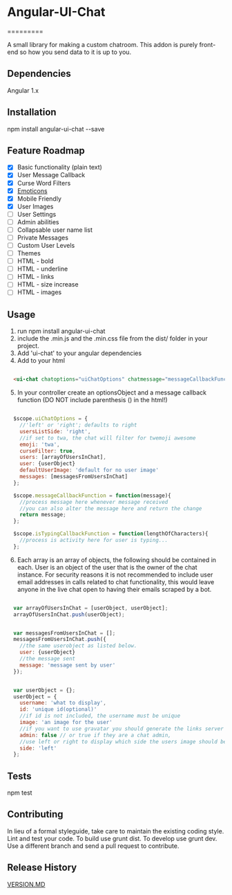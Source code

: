 # Angular-UI-Chat
=========

A small library for making a custom chatroom.  This addon is purely front-end so how you send data to it is up to you.

## Dependencies
  Angular 1.x

## Installation

  npm install angular-ui-chat --save

## Feature Roadmap

  - [x] Basic functionality (plain text)
  - [x] User Message Callback
  - [x] Curse Word Filters
  - [x] [Emoticons](http://www.emoji-cheat-sheet.com/)
  - [x] Mobile Friendly
  - [x] User Images
  - [ ] User Settings
  - [ ] Admin abilities
  - [ ] Collapsable user name list
  - [ ] Private Messages
  - [ ] Custom User Levels
  - [ ] Themes
  - [ ] HTML - bold
  - [ ] HTML - underline
  - [ ] HTML - links
  - [ ] HTML - size increase
  - [ ] HTML - images

## Usage

  1. run npm install angular-ui-chat
  2. include the .min.js and the .min.css file from the dist/ folder in your project.
  3. Add 'ui-chat' to your angular dependencies
  4. Add to your html

  ```html

    <ui-chat chatoptions="uiChatOptions" chatmessage="messageCallbackFunction" chattyping="isTypingCallbackFunction"></ui-chat>

  ```

  5. In your controller create an optionsObject and a message callback function (DO NOT include parenthesis () in the html!)

  ```javascript

    $scope.uiChatOptions = {
      //'left' or 'right'; defaults to right
      usersListSide: 'right',
      //if set to twa, the chat will filter for twemoji awesome
      emoji: 'twa',
      curseFilter: true,
      users: [arrayOfUsersInChat],
      user: {userObject}
      defaultUserImage: 'default for no user image'
      messages: [messagesFromUsersInChat]
    };

    $scope.messageCallbackFunction = function(message){
      //process message here whenever message received
      //you can also alter the message here and return the change
      return message;
    };

    $scope.isTypingCallbackFunction = function(lengthOfCharacters){
      //process is activity here for user is typing...
    };

  ```

  6. Each array is an array of objects, the following should be contained in each.  User is an object of the user that is the owner of the chat instance.  For security reasons it is not recommended to include user email addresses in calls related to chat functionality, this would leave anyone in the live chat open to having their emails scraped by a bot.

  ```javascript

    var arrayOfUsersInChat = [userObject, userObject];
    arrayOfUsersInChat.push(userObject);

  ```

  ```javascript

    var messagesFromUsersInChat = [];
    messagesFromUsersInChat.push({
      //the same userobject as listed below.
      user: {userObject}
      //the message sent
      message: 'message sent by user'
    });

  ```

  ```javascript

    var userObject = {};
    userObject = {
      username: 'what to display',
      id: 'unique id(optional)'
      //if id is not included, the username must be unique
      image: 'an image for the user'
      //if you want to use gravatar you should generate the links server side and pass it into this image field
      admin: false // or true if they are a chat admin,
      //use left or right to display which side the users image should be on
      side: 'left'
    };

  ```

## Tests

  npm test

## Contributing

In lieu of a formal styleguide, take care to maintain the existing coding style.  Lint and test your code.  To build use grunt dist. To develop use grunt dev.  Use a different branch and send a pull request to contribute.

## Release History

[VERSION.MD](VERSION.md)
